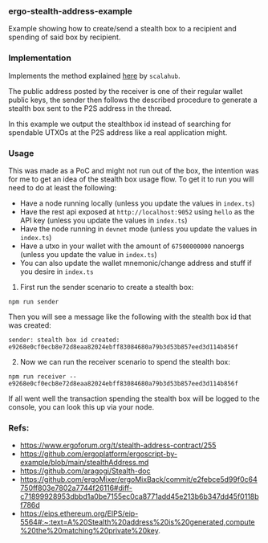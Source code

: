 ### ergo-stealth-address-example

Example showing how to create/send a stealth box to a recipient and spending of said box by recipient.

### Implementation

Implements the method explained [here](https://www.ergoforum.org/t/stealth-address-contract/255) by `scalahub`.

The public address posted by the receiver is one of their regular wallet public keys, the sender then follows the described procedure to generate a stealth box sent to the P2S address in the thread.

In this example we output the stealthbox id instead of searching for spendable UTXOs at the P2S address like a real application might.

### Usage

This was made as a PoC and might not run out of the box, the intention was for me to get an idea of the stealth box usage flow. To get it to run you will need to do at least the following:

- Have a node running locally (unless you update the values in `index.ts`)
- Have the rest api exposed at `http://localhost:9052` using `hello` as the API key (unless you update the values in `index.ts`)
- Have the node running in `devnet` mode (unless you update the values in `index.ts`)
- Have a utxo in your wallet with the amount of `67500000000` nanoergs (unless you update the value in `index.ts`)
- You can also update the wallet mnemonic/change address and stuff if you desire in `index.ts`

1. First run the sender scenario to create a stealth box:

```
npm run sender
```

Then you will see a message like the following with the stealth box id that was created:

```
sender: stealth box id created: e9268e0cf0ecb8e72d8eaa82024ebff83084680a79b3d53b857eed3d114b856f
```

2. Now we can run the receiver scenario to spend the stealth box:

```
npm run receiver -- e9268e0cf0ecb8e72d8eaa82024ebff83084680a79b3d53b857eed3d114b856f
```

If all went well the transaction spending the stealth box will be logged to the console, you can look this up via your node.

### Refs:

- https://www.ergoforum.org/t/stealth-address-contract/255
- https://github.com/ergoplatform/ergoscript-by-example/blob/main/stealthAddress.md
- https://github.com/aragogi/Stealth-doc
- https://github.com/ergoMixer/ergoMixBack/commit/e2febce5d99f0c64750ff803e7802a7744f26116#diff-c71899928953dbbd1a0be7155ec0ca8771add45e213b6b347dd45f0118bf786d
- https://eips.ethereum.org/EIPS/eip-5564#:~:text=A%20Stealth%20address%20is%20generated,compute%20the%20matching%20private%20key.
